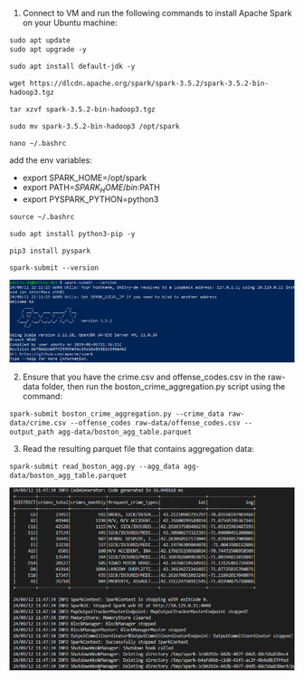 1. Connect to VM and run the following commands to install Apache Spark on your Ubuntu machine:

```
sudo apt update
sudo apt upgrade -y
```

```
sudo apt install default-jdk -y
```

```
wget https://dlcdn.apache.org/spark/spark-3.5.2/spark-3.5.2-bin-hadoop3.tgz
```

```
tar xzvf spark-3.5.2-bin-hadoop3.tgz
```

```
sudo mv spark-3.5.2-bin-hadoop3 /opt/spark
```

```
nano ~/.bashrc
```

add the env variables:

- export SPARK_HOME=/opt/spark
- export PATH=$SPARK_HOME/bin:$PATH
- export PYSPARK_PYTHON=python3

```
source ~/.bashrc
```

```
sudo apt install python3-pip -y
```

```
pip3 install pyspark
```

```
spark-submit --version
```

![Alt text](https://github.com/horacemtb/data-engineering-kit/blob/main/spark-api/images/1.Check%20that%20Spark%20is%20installed.png)

2. Ensure that you have the crime.csv and offense_codes.csv in the raw-data folder, then run the boston_crime_aggregation.py script using the command:

```
spark-submit boston_crime_aggregation.py --crime_data raw-data/crime.csv --offense_codes raw-data/offense_codes.csv --output_path agg-data/boston_agg_table.parquet
```

3. Read the resulting parquet file that contains aggregation data:

```
spark-submit read_boston_agg.py --agg_data agg-data/boston_agg_table.parquet
```

![Alt text](https://github.com/horacemtb/data-engineering-kit/blob/main/spark-api/images/2.Check%20the%20content%20of%20parquet%20file.png)